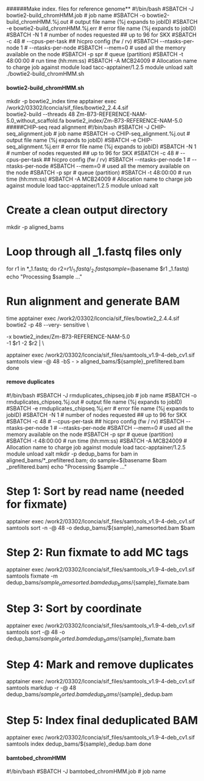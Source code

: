 ######Make index. files for reference genome**
#!/bin/bash
#SBATCH -J bowtie2-build_chromHMM.job # job name
#SBATCH -o bowtie2-build_chromHMM.%j.out # output file name (%j expands to jobID)
#SBATCH -e bowtie2-build_chromHMM.%j.err # error file name (%j expands to jobID)
#SBATCH -N 1 # number of nodes requested ## up to 96 for SKX
#SBATCH -c 48 # --cpus-per-task ## hicpro config (fw / rv)
#SBATCH --ntasks-per-node 1 # --ntasks-per-node
#SBATCH --mem=0 # used all the memory available on the node
#SBATCH -p spr # queue (partition)
#SBATCH -t 48:00:00 # run time (hh:mm:ss)
#SBATCH -A MCB24009 # Allocation name to charge job against
module load tacc-apptainer/1.2.5
module unload xalt
./bowtie2-build_chromHMM.sh
#### bowtie2-build_chromHMM.sh
mkdir -p bowtie2_index
time apptainer exec /work2/03302/lconcia/sif_files/bowtie2_2.4.4.sif \
bowtie2-build --threads 48 Zm-B73-REFERENCE-NAM-5.0_without_scaffold.fa
bowtie2_index/Zm-B73-REFERENCE-NAM-5.0
#####CHIP-seq read alignment
#!/bin/bash
#SBATCH -J CHIP-seq_alignment.job # job name
#SBATCH -o CHIP-seq_alignment.%j.out # output file name (%j expands to jobID)
#SBATCH -e CHIP-seq_alignment.%j.err # error file name (%j expands to jobID)
#SBATCH -N 1 # number of nodes requested ## up to 96 for SKX
#SBATCH -c 48 # --cpus-per-task ## hicpro config (fw / rv)
#SBATCH --ntasks-per-node 1 # --ntasks-per-node
#SBATCH --mem=0 # used all the memory available on the node
#SBATCH -p spr # queue (partition)
#SBATCH -t 48:00:00 # run time (hh:mm:ss)
#SBATCH -A MCB24009 # Allocation name to charge job against
module load tacc-apptainer/1.2.5
module unload xalt
# Create a clean output directory
mkdir -p aligned_bams
# Loop through all _1.fastq files only
for r1 in *_1.fastq; do
r2=${r1/_1.fastq/_2.fastq}
sample=$(basename $r1 _1.fastq)
echo "Processing $sample ..."
# Run alignment and generate BAM

time apptainer exec /work2/03302/lconcia/sif_files/bowtie2_2.4.4.sif bowtie2 -p 48 --very-
sensitive \

-x bowtie2_index/Zm-B73-REFERENCE-NAM-5.0 \
-1 $r1 -2 $r2 | \

apptainer exec /work2/03302/lconcia/sif_files/samtools_v1.9-4-deb_cv1.sif samtools view -@
48 -bS - > aligned_bams/${sample}_prefiltered.bam
done
#### remove duplicates
#!/bin/bash
#SBATCH -J rmduplicates_chipseq.job # job name
#SBATCH -o rmduplicates_chipseq.%j.out # output file name (%j expands to jobID)
#SBATCH -e rmduplicates_chipseq.%j.err # error file name (%j expands to jobID)
#SBATCH -N 1 # number of nodes requested ## up to 96 for SKX
#SBATCH -c 48 # --cpus-per-task ## hicpro config (fw / rv)
#SBATCH --ntasks-per-node 1 # --ntasks-per-node
#SBATCH --mem=0 # used all the memory available on the node
#SBATCH -p spr # queue (partition)
#SBATCH -t 48:00:00 # run time (hh:mm:ss)
#SBATCH -A MCB24009 # Allocation name to charge job against
module load tacc-apptainer/1.2.5
module unload xalt
mkdir -p dedup_bams
for bam in aligned_bams/*_prefiltered.bam; do
sample=$(basename $bam _prefiltered.bam)
echo "Processing $sample ..."
# Step 1: Sort by read name (needed for fixmate)
apptainer exec /work2/03302/lconcia/sif_files/samtools_v1.9-4-deb_cv1.sif \
samtools sort -n -@ 48 -o dedup_bams/${sample}_namesorted.bam $bam
# Step 2: Run fixmate to add MC tags
apptainer exec /work2/03302/lconcia/sif_files/samtools_v1.9-4-deb_cv1.sif \
samtools fixmate -m dedup_bams/${sample}_namesorted.bam
dedup_bams/${sample}_fixmate.bam
# Step 3: Sort by coordinate
apptainer exec /work2/03302/lconcia/sif_files/samtools_v1.9-4-deb_cv1.sif \
samtools sort -@ 48 -o dedup_bams/${sample}_sorted.bam
dedup_bams/${sample}_fixmate.bam
# Step 4: Mark and remove duplicates
apptainer exec /work2/03302/lconcia/sif_files/samtools_v1.9-4-deb_cv1.sif \
samtools markdup -r -@ 48 dedup_bams/${sample}_sorted.bam
dedup_bams/${sample}_dedup.bam
# Step 5: Index final deduplicated BAM
apptainer exec /work2/03302/lconcia/sif_files/samtools_v1.9-4-deb_cv1.sif \
samtools index dedup_bams/${sample}_dedup.bam
done
#### bamtobed_chromHMM
#!/bin/bash
#SBATCH -J bamtobed_chromHMM.job # job name
